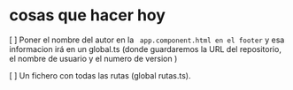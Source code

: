 # cosas que hacer hoy

[ ] Poner el nombre del autor en la ``` app.component.html en el footer``` y esa informacion irá en un  global.ts (donde guardaremos la URL del repositorio, el nombre de usuario y el numero de version )

[ ] Un fichero con todas las rutas (global rutas.ts).




